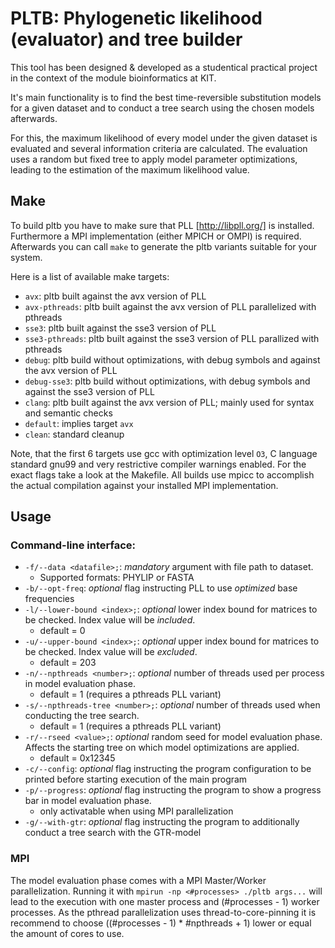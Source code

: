 # PLTB: Phylogenetic likelihood (evaluator) and tree builder

This tool has been designed & developed as a studentical practical project
in the context of the module bioinformatics at KIT.

It's main functionality is to find the best time-reversible substitution models
for a given dataset and to conduct a tree search using the chosen models afterwards.

For this, the maximum likelihood of every model under the given dataset is
evaluated and several information criteria are calculated.
The evaluation uses a random but fixed tree to apply model parameter optimizations,
leading to the estimation of the maximum likelihood value.

## Make

To build pltb you have to make sure that PLL [http://libpll.org/] is installed.
Furthermore a MPI implementation (either MPICH or OMPI) is required.
Afterwards you can call `make` to generate the pltb variants suitable for your system.

Here is a list of available make targets:
- `avx`: pltb built against the avx version of PLL
- `avx-pthreads`: pltb built against the avx version of PLL parallelized with pthreads
- `sse3`: pltb built against the sse3 version of PLL
- `sse3-pthreads`: pltb built against the sse3 version of PLL parallized with pthreads
- `debug`: pltb build without optimizations, with debug symbols and against the avx version of PLL
- `debug-sse3`: pltb build without optimizations, with debug symbols and against the sse3 version of PLL
- `clang`: pltb built against the avx version of PLL; mainly used for syntax and semantic checks
- `default`: implies target `avx`
- `clean`: standard cleanup

Note, that the first 6 targets use gcc with optimization level `O3`, C language standard gnu99 and very restrictive compiler warnings enabled.
For the exact flags take a look at the Makefile.
All builds use mpicc to accomplish the actual compilation against your installed MPI implementation.

## Usage

### Command-line interface:
- `-f/--data <datafile>;`:  *mandatory* argument with file path to dataset.
  - Supported formats: PHYLIP or FASTA
- `-b/--opt-freq`: *optional* flag instructing PLL to use *optimized* base frequencies
- `-l/--lower-bound <index>;`: *optional* lower index bound for matrices to be checked. Index value will be *included*.
  - default = 0
- `-u/--upper-bound <index>;`: *optional* upper index bound for matrices to be checked. Index value will be *excluded*.
  - default = 203
- `-n/--npthreads <number>;`: *optional* number of threads used per process in model evaluation phase.
  - default = 1 (requires a pthreads PLL variant)
- `-s/--npthreads-tree <number>;`: *optional* number of threads used when conducting the tree search.
  - default = 1 (requires a pthreads PLL variant)
- `-r/--rseed <value>;`: *optional* random seed for model evaluation phase. Affects the starting tree on which model optimizations are applied.
  - default = 0x12345
- `-c/--config`: *optional* flag instructing the program configuration to be printed before starting execution of the main program
- `-p/--progress`: *optional* flag instructing the program to show a progress bar in model evaluation phase. 
  - only activatable when using MPI parallelization
- `-g/--with-gtr`: *optional* flag instructing the program to additionally conduct a tree search with the GTR-model

### MPI
The model evaluation phase comes with a MPI Master/Worker parallelization.
Running it with `mpirun -np <#processes> ./pltb args...` will lead to the execution with one master process and (#processes - 1) worker processes.
As the pthread parallelization uses thread-to-core-pinning it is recommend to choose ((#processes - 1) * #npthreads + 1) lower or equal the amount of cores to use.

